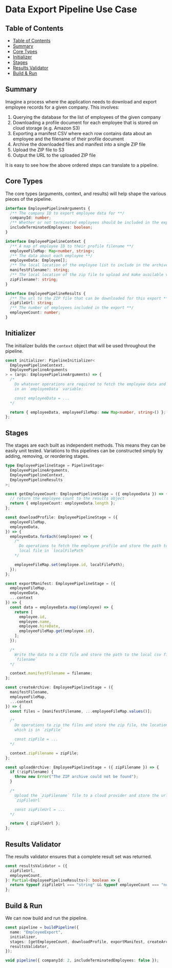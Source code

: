 # Data Export Pipeline Use Case

## Table of Contents

- [Table of Contents](#table-of-contents)
- [Summary](#summary)
- [Core Types](#core-types)
- [Initializer](#initializer)
- [Stages](#stages)
- [Results Validator](#results-validator)
- [Build \& Run](#build--run)

## Summary

Imagine a process where the application needs to download and export employee records for a given company. This involves:

1. Querying the database for the list of employees of the given company
2. Downloading a profile document for each employee that is stored on cloud storage (e.g. Amazon S3)
3. Exporting a manifest CSV where each row contains data about an employee and the filename of their profile document
4. Archive the downloaded files and manifest into a single ZIP file
5. Upload the ZIP file to S3
6. Output the URL to the uploaded ZIP file

It is easy to see how the above ordered steps can translate to a pipeline.

## Core Types

The core types (arguments, context, and results) will help shape the various pieces of the pipeline.

```typescript
interface EmployeePipelineArguments {
  /** The company ID to export employee data for **/
  companyId: number;
  /** Whether or not terminated employees should be included in the export **/
  includeTerminatedEmployees: boolean;
}

interface EmployeePipelineContext {
  /** A map of employee ID to their profile filename **/
  employeeFileMap: Map<number, string>;
  /** The data about each employee **/
  employeeData: Employee[];
  /** The local location of the employee list to include in the archive */
  manifestFilename?: string;
  /** The local location of the zip file to upload and make available via a cloud url */
  zipFilename?: string;
}

interface EmployeePipelineResults {
  /** The url to the ZIP file that can be downloaded for this export **/
  zipFileUrl: string;
  /** The number of employees included in the export **/
  employeeCount: number;
}
```

## Initializer

The initializer builds the `context` object that will be used throughout the pipeline.

```typescript
const initializer: PipelineInitializer<
  EmployeePipelineContext,
  EmployeePipelineArguments
> = (args: EmployeePipelineArguments) => {
  /*
    Do whatever operations are required to fetch the employee data and store
    in an `employeeData` variable:

    const employeeData = ...
  */

  return { employeeData, employeeFileMap: new Map<number, string>() };
};
```

## Stages

The stages are each built as independent methods. This means they can be easily unit tested. Variations to this pipelines can be constructed simply by adding, removing, or reordering stages.

```typescript
type EmployeePipelineStage = PipelineStage<
  EmployeePipelineArguments,
  EmployeePipelineContext,
  EmployeePipelineResults
>;
```

```typescript
const getEmployeeCount: EmployeePipelineStage = ({ employeeData }) => {
  // return the employee count to the results object
  return { employeeCount: employeeData.length };
};
```

```typescript
const downloadProfile: EmployeePipelineStage = ({
  employeeFileMap,
  employeeData,
}) => {
  employeeData.forEach((employee) => {
    /*
      Do operations to fetch the employee profile and store the path to the
      local file in `localFilePath`
    */

    employeeFileMap.set(employee.id, localFilePath);
  });
};
```

```typescript
const exportManifest: EmployeePipelineStage = ({
  employeeFileMap,
  employeeData,
  ...context
}) => {
  const data = employeeData.map((employee) => {
    return [
      employee.id,
      employee.name,
      employee.hireDate,
      employeeFileMap.get(employee.id),
    ];
  });

  /*
    Write the data to a CSV file and store the path to the local csv file in
    `filename`
  */

  context.manifestFilename = filename;
};
```

```typescript
const createArchive: EmployeePipelineStage = ({
  manifestFilename,
  employeeFileMap,
  ...context
}) => {
  const files = [manifestFilename, ...employeeFileMap.values()];

  /*
    Do operations to zip the files and store the zip file, the location of
    which is in `zipFile`

    const zipFile = ...
  */

  context.zipFilename = zipFile;
};
```

```typescript
const uploadArchive: EmployeePipelineStage = ({ zipFilename }) => {
  if (!zipFilename) {
    throw new Error("The ZIP archive could not be found");
  }

  /*
    Upload the `zipFilename` file to a cloud provider and store the url in
    `zipFileUrl`

    const zipFileUrl = ...
  */

  return { zipFileUrl };
};
```

## Results Validator

The results validator ensures that a complete result set was returned.

```typescript
const resultsValidator = ({
  zipFileUrl,
  employeeCount,
}: Partial<EmployeePipelineResults>): boolean => {
  return typeof zipFileUrl === "string" && typeof employeeCount === "number";
};
```

## Build & Run

We can now build and run the pipeline.

```typescript
const pipeline = buildPipeline({
  name: "EmployeeExport",
  initializer,
  stages: [getEmployeeCount, downloadProfile, exportManifest, createArchive],
  resultsValidator,
});

void pipeline({ companyId: 2, includeTerminatedEmployees: false });
```
